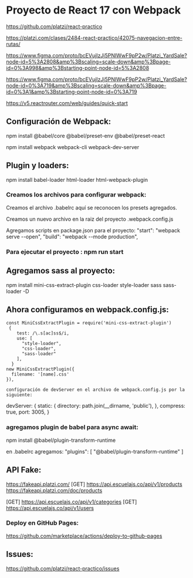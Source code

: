 # Proyecto de React 17 con Webpack
https://github.com/platzi/react-practico

https://platzi.com/clases/2484-react-practico/42075-navegacion-entre-rutas/

https://www.figma.com/proto/bcEVujIzJj5PNIWwF9pP2w/Platzi_YardSale?node-id=5%3A2808&amp%3Bscaling=scale-down&amp%3Bpage-id=0%3A998&amp%3Bstarting-point-node-id=5%3A2808

https://www.figma.com/proto/bcEVujIzJj5PNIWwF9pP2w/Platzi_YardSale?node-id=0%3A719&amp%3Bscaling=scale-down&amp%3Bpage-id=0%3A1&amp%3Bstarting-point-node-id=0%3A719

https://v5.reactrouter.com/web/guides/quick-start

## Configuración de Webpack:

npm install @babel/core @babel/preset-env @babel/preset-react

npm install webpack webpack-cli webpack-dev-server

## Plugin y loaders:
npm install babel-loader html-loader html-webpack-plugin

### Creamos los archivos para configurar webpack:

Creamos el archivo .babelrc aquí se reconocen los presets agregados.

Creamos un nuevo archivo en la raiz del proyecto .webpack.config.js

Agregamos scripts en package.json para el proyecto:
    "start": "webpack serve --open",
    "build": "webpack --mode production",

### Para ejecutar el proyecto : npm run start

## Agregamos sass al proyecto:
npm install mini-css-extract-plugin css-loader style-loader sass sass-loader -D

## Ahora configuramos en webpack.config.js:
    const MiniCssExtractPlugin = require('mini-css-extract-plugin')
     {
        test: /\.s[ac]ss$/i,
        use: [
          "style-loader",
          "css-loader",
          "sass-loader"
        ],
      }
    new MiniCssExtractPlugin({
      filename: '[name].css'
    }),

    configuración de devServer en el archivo de webpack.config.js por la siguiente:

devServer: {
  static: {
    directory: path.join(__dirname, 'public'),
    },
  compress: true,
  port: 3005,
}


### agregamos plugin de babel para async await:
npm install @babel/plugin-transform-runtime

en .babelrc agregamos:
  "plugins": [
    "@babel/plugin-transform-runtime"
  ]

## API Fake:
https://fakeapi.platzi.com/
[GET] https://api.escuelajs.co/api/v1/products
https://fakeapi.platzi.com/doc/products

[GET] https://api.escuelajs.co/api/v1/categories
[GET] https://api.escuelajs.co/api/v1/users

### Deploy en GitHub Pages:
https://github.com/marketplace/actions/deploy-to-github-pages


## Issues:
https://github.com/platzi/react-practico/issues

